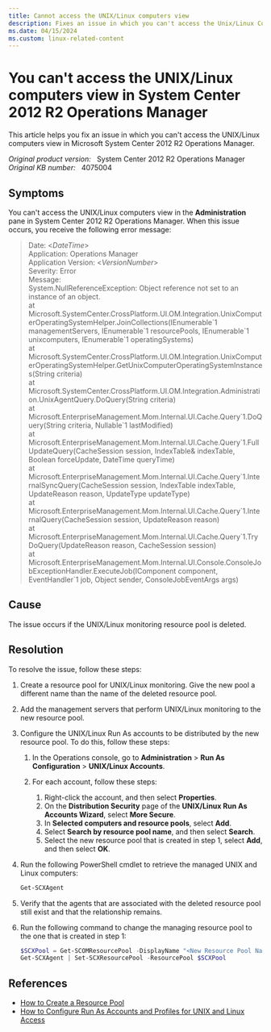```yaml
---
title: Cannot access the UNIX/Linux computers view
description: Fixes an issue in which you can't access the Unix/Linux Computers view in System Center 2012 R2 Operations Manager when the resource pool is deleted.
ms.date: 04/15/2024
ms.custom: linux-related-content
---
```

# You can't access the UNIX/Linux computers view in System Center 2012 R2 Operations Manager

This article helps you fix an issue in which you can't access the UNIX/Linux computers view in Microsoft System Center 2012 R2 Operations Manager.

_Original product version:_ &nbsp; System Center 2012 R2 Operations Manager  
_Original KB number:_ &nbsp; 4075004

## Symptoms

You can't access the UNIX/Linux computers view in the **Administration** pane in System Center 2012 R2 Operations Manager. When this issue occurs, you receive the following error message:

> Date: <*DateTime*>  
> Application: Operations Manager  
> Application Version: <*VersionNumber*>  
> Severity: Error  
> Message:  
> System.NullReferenceException: Object reference not set to an instance of an object.  
   at Microsoft.SystemCenter.CrossPlatform.UI.OM.Integration.UnixComputerOperatingSystemHelper.JoinCollections(IEnumerable\`1 managementServers, IEnumerable\`1 resourcePools, IEnumerable\`1 unixcomputers, IEnumerable\`1 operatingSystems)  
   at Microsoft.SystemCenter.CrossPlatform.UI.OM.Integration.UnixComputerOperatingSystemHelper.GetUnixComputerOperatingSystemInstances(String criteria)  
   at Microsoft.SystemCenter.CrossPlatform.UI.OM.Integration.Administration.UnixAgentQuery.DoQuery(String criteria)  
   at Microsoft.EnterpriseManagement.Mom.Internal.UI.Cache.Query\`1.DoQuery(String criteria, Nullable\`1 lastModified)  
   at Microsoft.EnterpriseManagement.Mom.Internal.UI.Cache.Query\`1.FullUpdateQuery(CacheSession session, IndexTable& indexTable, Boolean forceUpdate, DateTime queryTime)  
   at Microsoft.EnterpriseManagement.Mom.Internal.UI.Cache.Query\`1.InternalSyncQuery(CacheSession session, IndexTable indexTable, UpdateReason reason, UpdateType updateType)  
   at Microsoft.EnterpriseManagement.Mom.Internal.UI.Cache.Query\`1.InternalQuery(CacheSession session, UpdateReason reason)  
   at Microsoft.EnterpriseManagement.Mom.Internal.UI.Cache.Query\`1.TryDoQuery(UpdateReason reason, CacheSession session)  
   at Microsoft.EnterpriseManagement.Mom.Internal.UI.Console.ConsoleJobExceptionHandler.ExecuteJob(IComponent component, EventHandler\`1 job, Object sender, ConsoleJobEventArgs args)

## Cause

The issue occurs if the UNIX/Linux monitoring resource pool is deleted.

## Resolution

To resolve the issue, follow these steps:

1. Create a resource pool for UNIX/Linux monitoring. Give the new pool a different name than the name of the deleted resource pool.
2. Add the management servers that perform UNIX/Linux monitoring to the new resource pool.
3. Configure the UNIX/Linux Run As accounts to be distributed by the new resource pool. To do this, follow these steps:

   1. In the Operations console, go to **Administration** > **Run As Configuration** > **UNIX/Linux Accounts**.
   2. For each account, follow these steps:

      1. Right-click the account, and then select **Properties**.
      2. On the **Distribution Security** page of the **UNIX/Linux Run As Accounts Wizard**, select **More Secure**.
      3. In **Selected computers and resource pools**, select **Add**.
      4. Select **Search by resource pool name**, and then select **Search**.
      5. Select the new resource pool that is created in step 1, select **Add**, and then select **OK**.

4. Run the following PowerShell cmdlet to retrieve the managed UNIX and Linux computers:

    ```powershell
    Get-SCXAgent
    ```

5. Verify that the agents that are associated with the deleted resource pool still exist and that the relationship remains.
6. Run the following command to change the managing resource pool to the one that is created in step 1:

    ```powershell
    $SCXPool = Get-SCOMResourcePool -DisplayName "<New Resource Pool Name>"
    Get-SCXAgent | Set-SCXResourcePool -ResourcePool $SCXPool
    ```

## References

- [How to Create a Resource Pool](/previous-versions/system-center/system-center-2012-R2/hh230706(v=sc.12))
- [How to Configure Run As Accounts and Profiles for UNIX and Linux Access](/previous-versions/system-center/system-center-2012-R2/hh212926(v=sc.12))

